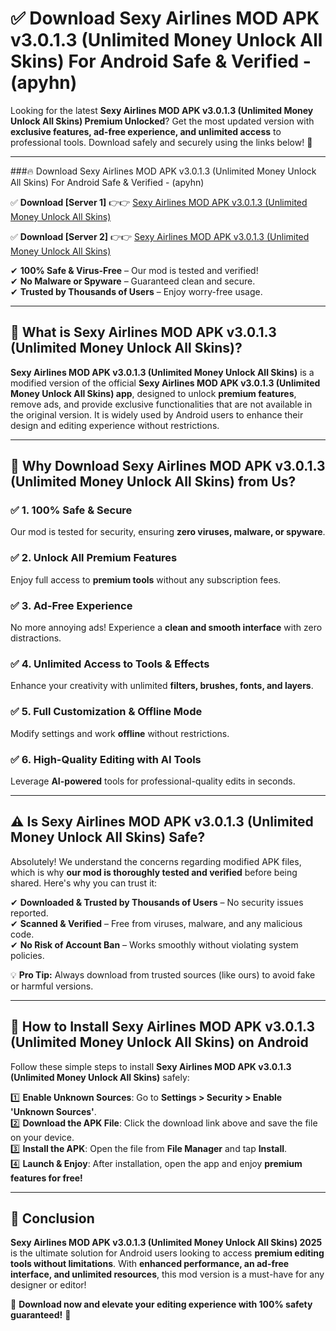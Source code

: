 
# ✅ Download Sexy Airlines MOD APK v3.0.1.3 (Unlimited Money Unlock All Skins) For Android Safe & Verified -  (apyhn) 

Looking for the latest **Sexy Airlines MOD APK v3.0.1.3 (Unlimited Money Unlock All Skins) Premium Unlocked**? Get the most updated version with **exclusive features, ad-free experience, and unlimited access** to professional tools. Download safely and securely using the links below! 🚀  

---

###🔥 Download Sexy Airlines MOD APK v3.0.1.3 (Unlimited Money Unlock All Skins) For Android Safe & Verified -  (apyhn)  

✅ **Download [Server 1]** 👉👉 [Sexy Airlines MOD APK v3.0.1.3 (Unlimited Money Unlock All Skins) ](https://apkcomod.com?title=Sexy_Airlines_MOD_APK_v3.0.1.3_(Unlimited_Money_Unlock_All_Skins))  

✅ **Download [Server 2]** 👉👉 [Sexy Airlines MOD APK v3.0.1.3 (Unlimited Money Unlock All Skins) ](https://apkcomod.com?title=Sexy_Airlines_MOD_APK_v3.0.1.3_(Unlimited_Money_Unlock_All_Skins))  

✔ **100% Safe & Virus-Free** – Our mod is tested and verified!  
✔ **No Malware or Spyware** – Guaranteed clean and secure.  
✔ **Trusted by Thousands of Users** – Enjoy worry-free usage.  

---

## 📌 What is Sexy Airlines MOD APK v3.0.1.3 (Unlimited Money Unlock All Skins)?  

**Sexy Airlines MOD APK v3.0.1.3 (Unlimited Money Unlock All Skins)** is a modified version of the official **Sexy Airlines MOD APK v3.0.1.3 (Unlimited Money Unlock All Skins) app**, designed to unlock **premium features**, remove ads, and provide exclusive functionalities that are not available in the original version. It is widely used by Android users to enhance their design and editing experience without restrictions.  

---

## 🌟 Why Download Sexy Airlines MOD APK v3.0.1.3 (Unlimited Money Unlock All Skins) from Us?  

### ✅ 1. 100% Safe & Secure  
Our mod is tested for security, ensuring **zero viruses, malware, or spyware**.  

### ✅ 2. Unlock All Premium Features  
Enjoy full access to **premium tools** without any subscription fees.  

### ✅ 3. Ad-Free Experience  
No more annoying ads! Experience a **clean and smooth interface** with zero distractions.  

### ✅ 4. Unlimited Access to Tools & Effects  
Enhance your creativity with unlimited **filters, brushes, fonts, and layers**.  

### ✅ 5. Full Customization & Offline Mode  
Modify settings and work **offline** without restrictions.  

### ✅ 6. High-Quality Editing with AI Tools  
Leverage **AI-powered** tools for professional-quality edits in seconds.  

---

## ⚠️ Is Sexy Airlines MOD APK v3.0.1.3 (Unlimited Money Unlock All Skins) Safe?  

Absolutely! We understand the concerns regarding modified APK files, which is why **our mod is thoroughly tested and verified** before being shared. Here's why you can trust it:  

✔ **Downloaded & Trusted by Thousands of Users** – No security issues reported.  
✔ **Scanned & Verified** – Free from viruses, malware, and any malicious code.  
✔ **No Risk of Account Ban** – Works smoothly without violating system policies.  

💡 **Pro Tip:** Always download from trusted sources (like ours) to avoid fake or harmful versions.  

---

## 📲 How to Install Sexy Airlines MOD APK v3.0.1.3 (Unlimited Money Unlock All Skins) on Android  

Follow these simple steps to install **Sexy Airlines MOD APK v3.0.1.3 (Unlimited Money Unlock All Skins)** safely:  

1️⃣ **Enable Unknown Sources**: Go to **Settings > Security > Enable 'Unknown Sources'**.  
2️⃣ **Download the APK File**: Click the download link above and save the file on your device.  
3️⃣ **Install the APK**: Open the file from **File Manager** and tap **Install**.  
4️⃣ **Launch & Enjoy**: After installation, open the app and enjoy **premium features for free!**  

---

## 🚀 Conclusion  

**Sexy Airlines MOD APK v3.0.1.3 (Unlimited Money Unlock All Skins) 2025** is the ultimate solution for Android users looking to access **premium editing tools without limitations**. With **enhanced performance, an ad-free interface, and unlimited resources**, this mod version is a must-have for any designer or editor!  

🔻 **Download now and elevate your editing experience with 100% safety guaranteed!** 🔻  
